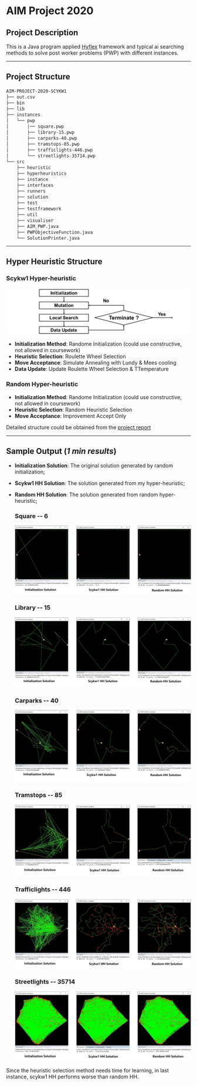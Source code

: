 # AIM Project 2020

## Project Description

This is a Java program applied [Hyflex](http://www.asap.cs.nott.ac.uk/external/chesc2011/) framework and typical ai searching methods to solve post worker problems (PWP) with different instances.

----

## Project Structure

```
AIM-PROJECT-2020-SCYKW1
├── out.csv
├── bin
├── lib
├── instances
│   └── pwp
│       |── square.pwp
│       ├── library-15.pwp
│       ├── carparks-40.pwp
│       ├── tramstops-85.pwp
│       ├── trafficlights-446.pwp
│       └── streetlights-35714.pwp
└── src
    ├── heuristic
    ├── hyperheuristics
    ├── instance
    ├── interfaces
    ├── runners
    ├── solution
    ├── test
    ├── testframework
    ├── util
    ├── visualiser
    ├── AIM_PWP.java
    ├── PWPObjectiveFunction.java
    └── SolutionPrinter.java
```

----

## Hyper Heuristic Structure

### Scykw1 Hyper-heuristic

![avatar](README/NewStructure.JPG)
* **Initialization Method**: Randome Initialization (could use constructive, not allowed in coursework)
* **Heuristic Selection**: Roulette Wheel Selection
* **Move Acceptance**: Simulate Annealing with Lundy & Mees cooling
* **Data Update**: Update Roulette Wheel Selection & TTemperature

### Random Hyper-heuristic
* **Initialization Method**: Randome Initialization (could use constructive, not allowed in coursework)
* **Heuristic Selection**: Random Heuristic Selection
* **Move Acceptance**: Improvement Accept Only

Detailed structure could be obtained from the [project report](./Report/scykw1-ProjectReport.pdf)

----

## Sample Output (***1 min results***)

* **Initialization Solution**: The original solution generated by random initialization;
* **Scykw1 HH Solution**: The solution generated from my hyper-heuristic;
* **Random HH Solution**: The solution generated from random hyper-heuristic;

    ### Square -- 6

    ![avatar](README/6Comparison.JPG)

    ### Library -- 15

    ![avatar](README/15Comparison.JPG)

    ### Carparks -- 40

    ![avatar](README/40Comparison.JPG)

    ### Tramstops -- 85

    ![avatar](README/85Comparison.JPG)

    ### Trafficlights -- 446

    ![avatar](README/446Comparison.JPG)

    ### Streetlights -- 35714

    ![avatar](README/35714Comparison.JPG)

Since the heuristic selection method needs time for learning, in last instance, scykw1 HH performs worse than random HH.